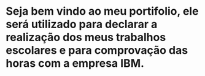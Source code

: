 # Seja bem vindo ao meu portifolio, ele será utilizado para declarar a realização dos meus trabalhos escolares e para comprovação das horas com a empresa IBM.
 
